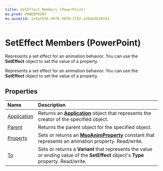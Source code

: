 ```yaml
---
title: SetEffect Members (PowerPoint)
ms.prod: POWERPOINT
ms.assetid: 2e5af656-d9f0-38f8-1f92-a39de5628fd3
---
```



# SetEffect Members (PowerPoint)
Represents a set effect for an animation behavior. You can use the  **SetEffect** object to set the value of a property.

Represents a set effect for an animation behavior. You can use the  **SetEffect** object to set the value of a property.


## Properties



|**Name**|**Description**|
|:-----|:-----|
|[Application](seteffect-application-property-powerpoint.md)|Returns an  **[Application](application-object-powerpoint.md)** object that represents the creator of the specified object.|
|[Parent](seteffect-parent-property-powerpoint.md)|Returns the parent object for the specified object.|
|[Property](seteffect-property-property-powerpoint.md)|Sets or returns an  **[MsoAnimProperty](msoanimproperty-enumeration-powerpoint.md)** constant that represents an animation property. Read/write.|
|[To](seteffect-to-property-powerpoint.md)|Sets or returns a  **Variant** that represents the value or ending value of the **SetEffect** object's **Type** property. Read/write.|

